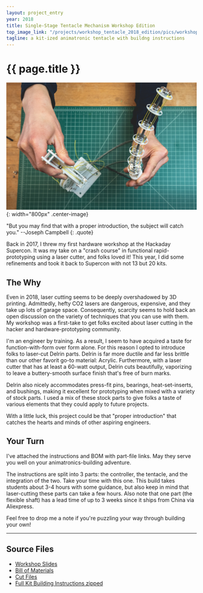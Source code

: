 ```yaml
---
layout: project_entry
year: 2018
title: Single-Stage Tentacle Mechanism Workshop Edition
top_image_link: "/projects/workshop_tentacle_2018_edition/pics/workshop_tentacle_thanks_frikk_small.jpg"
tagline: a kit-ized animatronic tentacle with buildng instructions
---
```


# {{ page.title }}

![](/projects/workshop_tentacle_2018_edition/pics/workshop_tentacle_thanks_frikk.jpg){: width="800px" .center-image}


"But you may find that with a proper introduction, the subject will catch you." --Joseph Campbell
{: .quote}

Back in 2017, I threw my first hardware workshop at the Hackaday Supercon.
It was my take on a "crash course" in functional rapid-prototyping using a laser cutter, and folks loved it!
This year, I did some refinements and took it back to Supercon with not 13 but 20 kits.


## The Why

Even in 2018, laser cutting seems to be deeply overshadowed by 3D printing.
Admittedly, hefty CO2 lasers are dangerous, expensive, and they take up lots of garage space.
Consequently, scarcity seems to hold back an open discussion on the variety of techniques that you can use with them.
My workshop was a first-take to get folks excited about laser cutting in the hacker and hardware-prototyping community.

I'm an engineer by training. As a result, I seem to have acquired a taste for function-with-form over form alone.
For this reason I opted to introduce folks to laser-cut Delrin parts.
Delrin is far more ductile and far less brittle than our other favorit go-to material: Acrylic.
Furthermore, with a laser cutter that has at least a 60-watt output, Delrin cuts beautifully, vaporizing to leave a buttery-smooth surface finish that's free of burn marks.

Delrin also nicely accommodates press-fit pins, bearings, heat-set-inserts, and bushings, making it excellent for prototyping when mixed with a variety of stock parts.
I used a mix of these stock parts to give folks a taste of various elements that they could apply to future projects.

With a little luck, this project could be that "proper introduction" that catches the hearts and minds of other aspiring engineers.

## Your Turn

I've attached the instructions and BOM with part-file links.
May they serve you well on your animatronics-building adventure.

The instructions are split into 3 parts: the controller, the tentacle, and the integration of the two.
Take your time with this one.
This build takes students about 3-4 hours with some guidance, but also keep in mind that laser-cutting these parts can take a few hours.
Also note that one part (the flexible shaft) has a lead time of up to 3 weeks since it ships from China via Aliexpress.

Feel free to drop me a note if you're puzzling your way through building your own!

***

## Source Files
* [Workshop Slides](https://docs.google.com/presentation/d/1Lo8_jkPTCBi0VlAMsFUTGJhLPq5ieeZaOlRS4TDlgYU/edit?usp=sharing)
* [Bill of Materials](https://docs.google.com/spreadsheets/d/1YaR1sj0dAHBwe44lLPc1Yi4Vl7iLiWkbUq-3gKYUnEw/edit?usp=sharing)
* [Cut Files](/projects/workshop_tentacle_2018_edition/downloads/tentacle_mechanism_2018_cut_files.zip)
* [Full Kit Building Instructions zipped](/projects/workshop_tentacle_2018_edition/downloads/tentacle_mechanism_2018_instructions.zip)
